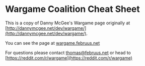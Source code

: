 # Wargame Coalition Cheat Sheet
This is a copy of Danny McGee's Wargame page originally at [http://dannymcgee.net/dev/wargame/](http://dannymcgee.net/dev/wargame/).

You can see the page at [wargame.februus.net](https://wargame.februus.net)

For questions please contact thomas@februus.net or head to [https://reddit.com/r/wargame](https://reddit.com/r/wargame)
